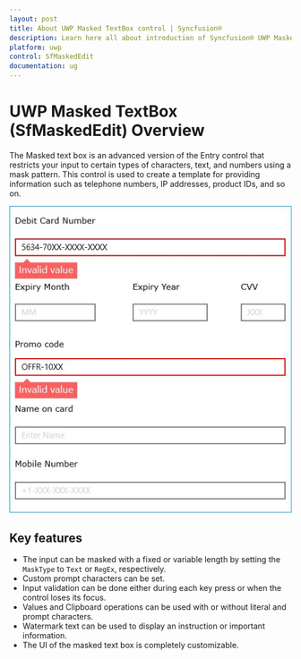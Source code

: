 ```yaml
---
layout: post
title: About UWP Masked TextBox control | Syncfusion®
description: Learn here all about introduction of Syncfusion® UWP Masked TextBox (SfMaskedEdit) control, its elements and more.
platform: uwp
control: SfMaskedEdit
documentation: ug
---
```


# UWP Masked TextBox (SfMaskedEdit) Overview

The Masked text box is an advanced version of the Entry control that restricts your input to certain types of characters, text, and numbers using a mask pattern. This control is used to create a template for providing information such as telephone numbers, IP addresses, product IDs, and so on.


![Overview of Syncfusion SfMaskedEdit](Overview_images/Overview_img1.jpg)


## Key features

* The input can be masked with a fixed or variable length by setting the `MaskType` to `Text` or `RegEx`, respectively.
* Custom prompt characters can be set.
* Input validation can be done either during each key press or when the control loses its focus.
* Values and Clipboard operations can be used with or without literal and prompt characters.
* Watermark text can be used to display an instruction or important information.
* The UI of the masked text box is completely customizable.

